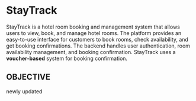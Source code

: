 # StayTrack
StayTrack is a hotel room booking and management system that allows users to view, book, and manage hotel rooms. The platform provides an easy-to-use interface for customers to book rooms, check availability, and get booking confirmations. The backend handles user authentication, room availability management, and booking confirmation. StayTrack uses a **voucher-based** system for booking confirmation.

## OBJECTIVE 

newly updated